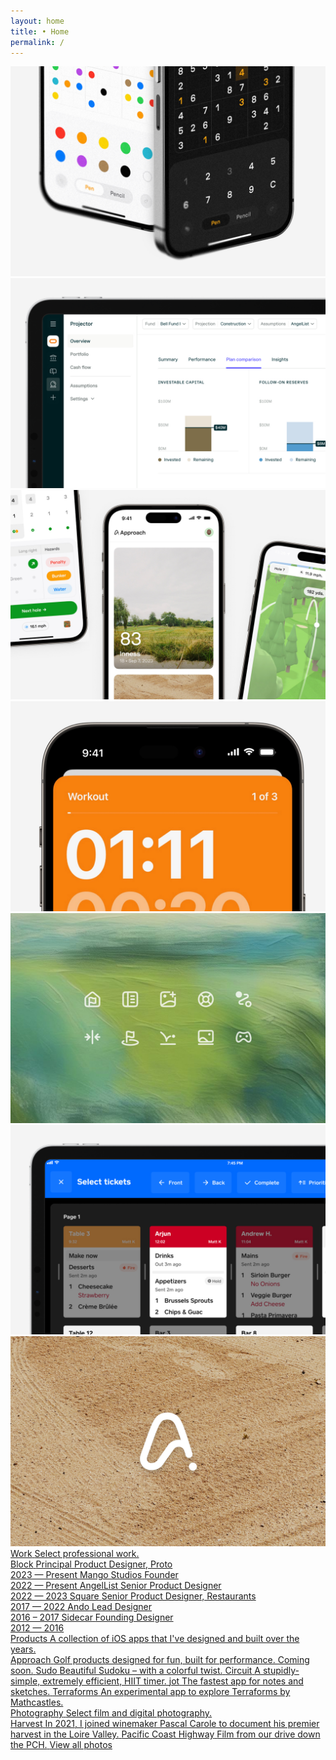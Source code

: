 ```yaml
---
layout: home 
title: • Home
permalink: /
---
```


<div class="carousel-wrapper mb-24">
  <div id="image-carousel" class="carousel-container">
    <div class="carousel-slide">
      <img src="/img/carousel/01.jpg" loading="lazy">
      <img src="/img/carousel/02.jpg" loading="lazy">
      <img src="/img/carousel/03.jpg" loading="lazy">
      <img src="/img/carousel/04.jpg" loading="lazy">
      <img src="/img/carousel/07.jpg" loading="lazy">
      <img src="/img/carousel/05.jpg" loading="lazy">
      <img src="/img/carousel/06.jpg" loading="lazy">
    </div>
  </div>
</div>

<section class="mb-24">
  <div class="col-8 mb-24">
    <a href="/work">
      <span class="title">Work</span>
      <span class="subtitle">Select professional work.</span>
    </a>
  </div>
  <div class="col-8 gap-12">
    <a href="/work/block" class="image-link mb-8">
      <span class="title color-block">Block</span>
      <span class="subtitle color-block">Principal Product Designer, Proto<br>2023 — Present</span>
    </a>
    <a href="https://mahanti.co/mango_studios/" class="image-link">
      <span class="title color-mango">Mango Studios</span>
      <span class="subtitle color-mango">Founder<br>2022 — Present</span>
    </a>
    <a href="/work/angellist" class="image-link">
      <span class="title color-al">AngelList</span>
      <span class="subtitle color-al">Senior Product Designer<br>2022 — 2023</span>
    </a>
    <a href="/work/square" class="image-link">
      <span class="title color-sq">Square</span>
      <span class="subtitle color-sq">Senior Product Designer, Restaurants<br>2017 — 2022</span>
    </a>
    <a href="/work/ando" class="image-link">
      <span class="title color-ando">Ando</span>
      <span class="subtitle color-ando">Lead Designer<br>2016 – 2017</span>
    </a>
    <a href="/work/sidecar" class="image-link">
      <span class="title color-sidecar">Sidecar</span>
      <span class="subtitle color-sidecar">Founding Designer<br>2012 — 2016</span>
    </a>
  </div>
</section>

<section class="mb-24">
  <div class="col-8 mb-24">
    <a href="/products">
      <span class="title">Products</span>
      <span class="subtitle">A collection of iOS apps that I've designed and built over the years.</span>
    </a>
  </div>
  <div class="col-8 gap-12">
    <a href="/products/approach" class="image-link">
      <span class="title color-approach">Approach</span>
      <span class="subtitle color-approach">Golf products designed for fun, built for performance. Coming soon.</span>
    </a>
    <a href="/products/sudo">
      <span class="title color-sudo">Sudo</span>
      <span class="subtitle color-sudo">Beautiful Sudoku – with a colorful twist.</span>
    </a>
    <a href="/products/circuit">
      <span class="title color-circuit">Circuit</span>
      <span class="subtitle color-circuit">A stupidly-simple, extremely efficient, HIIT timer.</span>
    </a>
    <a href="/products/jot">
      <span class="title color-jot">jot</span>
      <span class="subtitle color-jot">The fastest app for notes and sketches.</span>
    </a>
    <a href="/products/terraforms">
      <span class="title color-terraforms">Terraforms</span>
      <span class="subtitle color-terraforms">An experimental app to explore Terraforms by Mathcastles.</span>
    </a>
  </div>
</section>

<section>
  <div class="col-8 mb-24">
    <a href="/photos">
      <span class="title">Photography</span>
      <span class="subtitle">Select film and digital photography.</span>
    </a>
  </div>
  <div class="col-8 gap-12">
    <a href="/photos/harvest">
      <span class="title color-tint">Harvest</span>
      <span class="subtitle color-tint">In 2021, I joined winemaker Pascal Carole to document his premier harvest in the Loire Valley.</span>
    </a>
    <a href="/photos/pch">
      <span class="title color-tint">Pacific Coast Highway</span>
      <span class="subtitle color-tint">Film from our drive down the PCH.</span>
    </a>
    <a href="/photos">
      <span class="title color-tint">View all photos</span>
    </a>
  </div>
</section>
